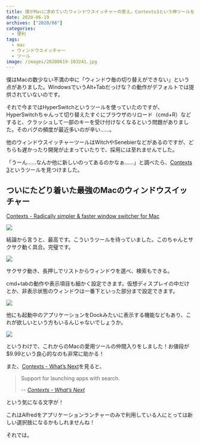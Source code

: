 ```yaml
---
title: 僕がMacに求めていたウィンドウスイッチャーの答え。Contexts3という神ツールを見つけた！
date: 2020-06-19
archives: ["2020/06"]
categories:
  - 便利
tags: 
  - mac
  - ウィンドウスイッチャー
  - ツール
image: /images/20200619-103241.jpg
---
```

僕はMacの数少ない不満の中に「ウィンドウ毎の切り替えができない」という点がありました。WindowsでいうAlt+Tabだっけな？の動作がデフォルトでは提供されていないのです。

それで今まではHyperSwitchというツールを使っていたのですが、HyperSwitchちゃんって切り替えたすぐにブラウザのリロード（cmd+R）などすると、クラッシュして一部のキーを受け付けなくなるという問題がありました。そのバグの頻度が最近多いのが辛い……。

他のウィンドウスイッチャーツールはWitchやSenebierなどがあるのですが、どちらも遅かったり開発が止まっていたりで、採用には至れませんでした。

「うーん……なんか他に新しいのってあるのかなぁ……」と調べたら、[Contexts 3](https://contexts.co/)というツールを見つけました。

## ついにたどり着いた最強のMacのウィンドウスイッチャー

[Contexts - Radically simpler & faster window switcher for Mac](https://contexts.co/)

![](/images/20200619-101315.jpg)

結論から言うと、最高です。こういうツールを待っていました。このちゃんとサクサク動く具合。完璧です。

![](/images/context3_ss.gif)

サクサク動き、長押しでリストからウィンドウを選べ、検索もできる。

cmd+tabの動作や表示項目も細かく設定できます。仮想ディスプレイの中だけとか、非表示状態のウィンドウは一番下といった部分まで設定できます。

![](/images/20200619-101627.jpg)

他にも起動中のアプリケーションをDockみたいに表示する機能などもあり、これが欲しいという方もいるんじゃないでしょうか。

![](/images/20200619-104942.jpg)

というわけで、これからのMacの愛用ツールの仲間入りをしました！お値段が$9.99という良心的なのも非常に助かる！

また、[Contexts - What’s Next](https://contexts.co/whats-next/)を見ると、

> Support for launching apps with search.
>
> -- <cite>[Contexts - What’s Next](https://contexts.co/whats-next/)</cite>

という気になる文字が！

これはAlfredをアプリケーションランチャーのみで利用している人にとっては新しい選択肢になるかもしれませんね！

それでは。
